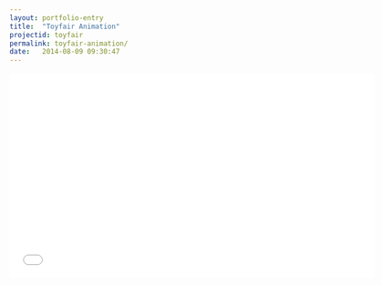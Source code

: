 ```yaml
---
layout: portfolio-entry
title:  "Toyfair Animation"
projectid: toyfair
permalink: toyfair-animation/
date:   2014-08-09 09:30:47
---
```


<iframe width="640" height="360" src="//www.youtube.com/embed/dn874Z7-wUE" frameborder="0" allowfullscreen></iframe>